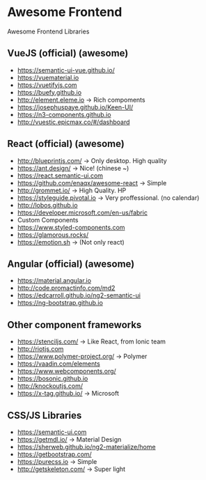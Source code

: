 # Awesome Frontend
Awesome Frontend Libraries

## VueJS (official) (awesome)
- https://semantic-ui-vue.github.io/
- https://vuematerial.io
- https://vuetifyjs.com
- https://buefy.github.io
- http://element.eleme.io  → Rich compoments
- https://josephuspaye.github.io/Keen-UI/
- https://n3-components.github.io
- http://vuestic.epicmax.co/#/dashboard

## React (official) (awesome)
- http://blueprintjs.com/ → Only desktop. High quality
- https://ant.design/ → Nice! (chinese ~)
- https://react.semantic-ui.com
- https://github.com/enaqx/awesome-react → Simple
- http://grommet.io/ → High Quality. HP
- https://styleguide.pivotal.io → Very proffessional. (no calendar)
- http://lobos.github.io
- https://developer.microsoft.com/en-us/fabric
- Custom Components
 - https://www.styled-components.com
 - https://glamorous.rocks/
 - https://emotion.sh → (Not only react)

## Angular (official) (awesome)
- https://material.angular.io
- http://code.promactinfo.com/md2
- https://edcarroll.github.io/ng2-semantic-ui
- https://ng-bootstrap.github.io

## Other component frameworks
- https://stenciljs.com/ → Like React, from Ionic team
- http://riotjs.com
- https://www.polymer-project.org/ → Polymer
- https://vaadin.com/elements
- https://www.webcomponents.org/
- https://bosonic.github.io
- http://knockoutjs.com/
- https://x-tag.github.io/ → Microsoft

## CSS/JS Libraries
- https://semantic-ui.com
- https://getmdl.io/ → Material Design
- https://sherweb.github.io/ng2-materialize/home
- https://getbootstrap.com/
- https://purecss.io → Simple
- http://getskeleton.com/ → Super light
